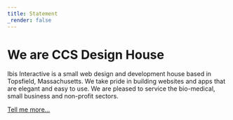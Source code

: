 ```yaml
---
title: Statement
_render: false
---
```


<div class="summary section">
	<div class="summary-big wow fadeInUp">
		<h1>We are CCS Design <span class="gold">House</span></h1>
	</div>
	<div class="summary-box wow fadeInUp">
		<p>Ibis Interactive is a small web design and development house based in Topsfield, Massachusetts. We take pride in building websites and apps that are elegant and easy to use. We are pleased to service the bio-medical, small business and non-profit sectors.</p>
		<p><a href="/about.html">Tell me more…</a></p>
	</div>
</div>
